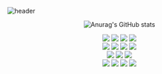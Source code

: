 <!--### Hi there 👋 -->


<!-- **ba912/ba912** is a ✨ _special_ ✨ repository because its `README.md` (this file) appears on your GitHub profile. -->

<!-- Here are some ideas to get you started: -->

<!-- - 🔭 I’m currently working on ...
- 🌱 I’m currently learning ...
- 👯 I’m looking to collaborate on ...
- 🤔 I’m looking for help with ...
- 💬 Ask me about ...
- 📫 How to reach me: ...
- 😄 Pronouns: ...
- ⚡ Fun fact: ... -->


<!-- [Header Guide] https://github.com/kyechan99/capsule-render -->
![header](https://capsule-render.vercel.app/api?type=transparent&color=timeGradient&height=200&section=header&text=Welcome&fontSize=90&fontColor=703ee5)

<div align="center">

![Anurag's GitHub stats](https://github-readme-stats.vercel.app/api?username=ba912&show_icons=true&theme=radical)

<!-- [Badges] https://shields.io/ -->
<!-- [Icon] https://simpleicons.org/ -->
<img src="https://img.shields.io/badge/Java-FFFFFF?style=flat-square&logo=java&logoColor=white&"/>
<img src="https://img.shields.io/badge/kotlin-7F52FF?style=flat-square&logo=kotlin&logoColor=white"/>
 <img src="https://img.shields.io/badge/spring-6DB33F?style=flat-square&logo=spring&logoColor=white"/>
 <img src="https://img.shields.io/badge/springboot-6DB33F?style=flat-square&logo=springboot&logoColor=white"/> 
 <br> 

 <img src="https://img.shields.io/badge/Amazon API Gateway-FF4F8B?style=flat-square&logo=amazonapigateway&logoColor=white"/>
 <img src="https://img.shields.io/badge/Amazon EC2-FF9900?style=flat-square&logo=amazonec2&logoColor=white"/>
 <img src="https://img.shields.io/badge/Amazon EKS-FF9900?style=flat-square&logo=amazoneks&logoColor=white"/>
 <img src="https://img.shields.io/badge/Amazon S3-569A31?style=flat-square&logo=amazons3&logoColor=white"/>  
<br> 
<img src="https://img.shields.io/badge/PostgreSQL-4169E1?style=flat-square&logo=PostgreSQL&logoColor=white"/>
<img src="https://img.shields.io/badge/MySQL-4479A1?style=flat-square&logo=MySQL&logoColor=white"/>
<img src="https://img.shields.io/badge/AmazonRDS-527FFF?style=flat-square&logo=AmazonRDS&logoColor=white"/>  
<br> 
<img src="https://img.shields.io/badge/html5-E34F26?style=flat-square&logo=html5&logoColor=white"/>
<img src="https://img.shields.io/badge/CSS3-1572B6?style=flat-square&logo=CSS3&logoColor=white"/>
<img src="https://img.shields.io/badge/javascript-F7DF1E?style=flat-square&logo=javascript&logoColor=white"/>
<img src="https://img.shields.io/badge/React-0088CC?style=flat-square&logo=React&logoColor=white"/>  

</div>
